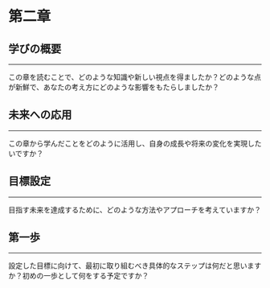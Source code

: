 
# 第二章
## 学びの概要

---

この章を読むことで、どのような知識や新しい視点を得ましたか？どのような点が新鮮で、あなたの考え方にどのような影響をもたらしましたか？

## 未来への応用

---

この章から学んだことをどのように活用し、自身の成長や将来の変化を実現したいですか？

## 目標設定

---

目指す未来を達成するために、どのような方法やアプローチを考えていますか？

## 第一歩

---

設定した目標に向けて、最初に取り組むべき具体的なステップは何だと思いますか？初めの一歩として何をする予定ですか？
